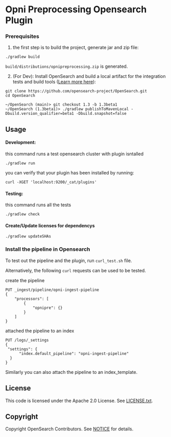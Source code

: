 # Opni Preprocessing Opensearch Plugin

### Prerequisites
1. the first step is to build the project, generate jar and zip file:
```
./gradlew build
```

`build/distributions/opnipreprocessing.zip` is generated.

2. (For Dev): Install OpenSearch and build a local artifact for the integration tests and build tools ([Learn more here](https://github.com/opensearch-project/opensearch-plugins/blob/main/BUILDING.md)):

``` 
git clone https://github.com/opensearch-project/OpenSearch.git
cd OpenSearch

~/OpenSearch (main)> git checkout 1.3 -b 1.3beta1
~/OpenSearch (1.3beta1)> ./gradlew publishToMavenLocal -Dbuild.version_qualifier=beta1 -Dbuild.snapshot=false
```

## Usage
#### Development: 
this command runs a test opensearch cluster with plugin isntalled
```
./gradlew run
```

you can verify that your plugin has been installed by running: 
```
curl -XGET 'localhost:9200/_cat/plugins'
```

#### Testing:
this command runs all the tests
```
./gradlew check
```

#### Create/Update licenses for dependencys
```
./gradlew updateSHAs
```

### Install the pipeline in Opensearch
To test out the pipeline and the plugin, run `curl_test.sh` file.

Alternatively, the following `curl` requests can be used to be tested.

create the pipeline
``` 
PUT _ingest/pipeline/opni-ingest-pipeline
{
    "processors": [
        {
            "opnipre": {}
        }
    ]
}
```
attached the pipeline to an index
``` 
PUT /logs/_settings
{
 "settings": {
      "index.default_pipeline": "opni-ingest-pipeline"
  }
}
```
Similarly you can also attach the pipeline to an index_template.


## License
This code is licensed under the Apache 2.0 License. See [LICENSE.txt](LICENSE.txt).

## Copyright
Copyright OpenSearch Contributors. See [NOTICE](NOTICE.txt) for details.
